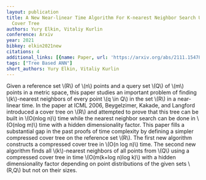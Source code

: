```yaml
---
layout: publication
title: A New Near-linear Time Algorithm For K-nearest Neighbor Search Using A Compressed
  Cover Tree
authors: Yury Elkin, Vitaliy Kurlin
conference: Arxiv
year: 2021
bibkey: elkin2021new
citations: 4
additional_links: [{name: Paper, url: 'https://arxiv.org/abs/2111.15478'}]
tags: ["Tree Based ANN"]
short_authors: Yury Elkin, Vitaliy Kurlin
---
```

Given a reference set \\(R\\) of \\(n\\) points and a query set \\(Q\\) of \\(m\\) points in
a metric space, this paper studies an important problem of finding \\(k\\)-nearest
neighbors of every point \\(q \in Q\\) in the set \\(R\\) in a near-linear time. In the
paper at ICML 2006, Beygelzimer, Kakade, and Langford introduced a cover tree
on \\(R\\) and attempted to prove that this tree can be built in \\(O(nlog n)\\) time
while the nearest neighbor search can be done in \\(O(nlog m)\\) time with a
hidden dimensionality factor. This paper fills a substantial gap in the past
proofs of time complexity by defining a simpler compressed cover tree on the
reference set \\(R\\). The first new algorithm constructs a compressed cover tree
in \\(O(n log n)\\) time. The second new algorithm finds all \\(k\\)-nearest neighbors
of all points from \\(Q\\) using a compressed cover tree in time \\(O(m(k+log n)log
k)\\) with a hidden dimensionality factor depending on point distributions of the
given sets \\(R,Q\\) but not on their sizes.